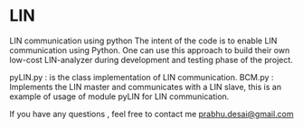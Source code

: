 # LIN
LIN communication using python
The intent of the code is to enable LIN communication using Python. One can use this approach to build their own low-cost LIN-analyzer during development and testing phase of the  project.

pyLIN.py  : is the class implementation of LIN communication.
BCM.py    : Implements the LIN master and communicates with a LIN slave, this is an example of usage of module pyLIN for LIN communication. 

If you have any questions , feel free to contact me prabhu.desai@gmail.com

